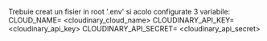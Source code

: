 Trebuie creat un fisier in root '.env' si acolo configurate 3 variabile:
CLOUD_NAME= <cloudinary_cloud_name>
CLOUDINARY_API_KEY= <cloudinary_api_key>
CLOUDINARY_API_SECRET= <cloudinary_api_secret>
